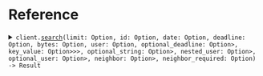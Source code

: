 # Reference
<details><summary><code>client.<a href="/src/client.rs">search</a>(limit: Option<i64>, id: Option<String>, date: Option<String>, deadline: Option<String>, bytes: Option<String>, user: Option<User>, optional_deadline: Option<Option<String>>, key_value: Option<Option<std::collections::HashMap<String, Option<String>>>>, optional_string: Option<Option<String>>, nested_user: Option<Option<NestedUser>>, optional_user: Option<Option<User>>, neighbor: Option<Option<SearchRequestNeighbor>>, neighbor_required: Option<SearchRequestNeighborRequired>) -> Result<SearchResponse, ApiError></code></summary>
<dl>
<dd>

#### 🔌 Usage

<dl>
<dd>

<dl>
<dd>

```rust
use chrono::{DateTime, Utc};
use seed_api::{ApiClient, ClientConfig, SearchQueryRequest};
use std::collections::{HashMap, HashSet};

#[tokio::main]
async fn main() {
    let config = ClientConfig {
        ..Default::default()
    };
    let client = ApiClient::new(config).expect("Failed to build client");
    client
        .search(
            &SearchQueryRequest {
                limit: 1,
                id: "id".to_string(),
                date: "date".to_string(),
                deadline: DateTime::parse_from_rfc3339("2024-01-15T09:30:00Z")
                    .unwrap()
                    .with_timezone(&Utc),
                bytes: "bytes".to_string(),
                user: User {
                    name: Some("name".to_string()),
                    tags: Some(vec!["tags".to_string(), "tags".to_string()]),
                },
                user_list: vec![Some(User {
                    name: Some("name".to_string()),
                    tags: Some(vec!["tags".to_string(), "tags".to_string()]),
                })],
                optional_deadline: Some(
                    DateTime::parse_from_rfc3339("2024-01-15T09:30:00Z")
                        .unwrap()
                        .with_timezone(&Utc),
                ),
                key_value: Some(HashMap::from([(
                    "keyValue".to_string(),
                    Some("keyValue".to_string()),
                )])),
                optional_string: Some("optionalString".to_string()),
                nested_user: Some(NestedUser {
                    name: Some("name".to_string()),
                    user: Some(User {
                        name: Some("name".to_string()),
                        tags: Some(vec!["tags".to_string(), "tags".to_string()]),
                    }),
                }),
                optional_user: Some(User {
                    name: Some("name".to_string()),
                    tags: Some(vec!["tags".to_string(), "tags".to_string()]),
                }),
                exclude_user: vec![Some(User {
                    name: Some("name".to_string()),
                    tags: Some(vec!["tags".to_string(), "tags".to_string()]),
                })],
                filter: vec![Some("filter".to_string())],
                neighbor: Some(SearchRequestNeighbor::User(User {
                    name: Some("name".to_string()),
                    tags: Some(vec!["tags".to_string(), "tags".to_string()]),
                })),
                neighbor_required: SearchRequestNeighborRequired::User(User {
                    name: Some("name".to_string()),
                    tags: Some(vec!["tags".to_string(), "tags".to_string()]),
                }),
            },
            None,
        )
        .await;
}
```
</dd>
</dl>
</dd>
</dl>

#### ⚙️ Parameters

<dl>
<dd>

<dl>
<dd>

**limit:** `i64` 
    
</dd>
</dl>

<dl>
<dd>

**id:** `String` 
    
</dd>
</dl>

<dl>
<dd>

**date:** `String` 
    
</dd>
</dl>

<dl>
<dd>

**deadline:** `String` 
    
</dd>
</dl>

<dl>
<dd>

**bytes:** `String` 
    
</dd>
</dl>

<dl>
<dd>

**user:** `User` 
    
</dd>
</dl>

<dl>
<dd>

**user_list:** `Option<User>` 
    
</dd>
</dl>

<dl>
<dd>

**optional_deadline:** `Option<String>` 
    
</dd>
</dl>

<dl>
<dd>

**key_value:** `Option<std::collections::HashMap<String, Option<String>>>` 
    
</dd>
</dl>

<dl>
<dd>

**optional_string:** `Option<String>` 
    
</dd>
</dl>

<dl>
<dd>

**nested_user:** `Option<NestedUser>` 
    
</dd>
</dl>

<dl>
<dd>

**optional_user:** `Option<User>` 
    
</dd>
</dl>

<dl>
<dd>

**exclude_user:** `Option<User>` 
    
</dd>
</dl>

<dl>
<dd>

**filter:** `Option<String>` 
    
</dd>
</dl>

<dl>
<dd>

**neighbor:** `Option<SearchRequestNeighbor>` 
    
</dd>
</dl>

<dl>
<dd>

**neighbor_required:** `SearchRequestNeighborRequired` 
    
</dd>
</dl>
</dd>
</dl>


</dd>
</dl>
</details>
